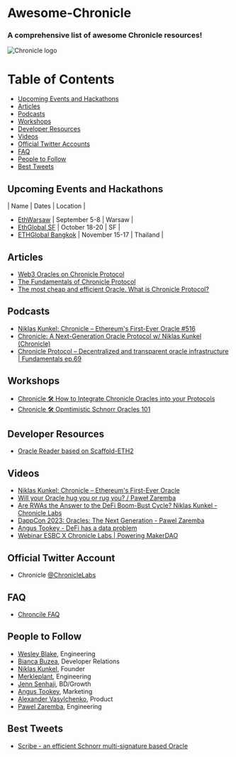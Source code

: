 # Awesome-Chronicle

### A comprehensive list of awesome Chronicle resources! 

![Chronicle logo](chroni.svg)


# Table of Contents
- [Upcoming Events and Hackathons](#upcoming-events-and-hackathons)
- [Articles](#articles)
- [Podcasts](#podcasts)
- [Workshops](#workshops)
- [Developer Resources](#developer-resources)
- [Videos](#videos)
- [Official Twitter Accounts](#official-twitter-accounts)
- [FAQ](#faq)
- [People to Follow](#people-to-follow)
- [Best Tweets](#best-tweets)


## Upcoming Events and Hackathons
| Name | Dates | Location | 

- [EthWarsaw](https://www.ethwarsaw.dev/) | September 5-8 | Warsaw |
- [EthGlobal SF](https://ethglobal.com/events/sanfrancisco2024) | October 18-20 | SF |
- [ETHGlobal Bangkok](https://ethglobal.com/events/bangkok) | November 15-17 | Thailand |

## Articles
- [Web3 Oracles on Chronicle Protocol](https://messari.io/report/web3-oracles-on-chronicle-protocol)
- [The Fundamentals of Chronicle Protocol](https://tokenterminal.com/resources/crypto-research/the-fundamentals-of-chronicle-protocol#abstract)
- [The most cheap and efficient Oracle. What is Chronicle Protocol?](https://hackenproof.com/blog/for-hackers/what-is-chronicle-protocol)


## Podcasts
- [ Niklas Kunkel: Chronicle – Ethereum's First-Ever Oracle #516 ](https://www.youtube.com/watch?v=Cd9d9TslucQ&list=PLHWmbk2F4kE8ZwD5vbjJJ6oNdip_bgrUC&index=2)
- [Chronicle: A Next-Generation Oracle Protocol w/ Niklas Kunkel (Chronicle)](https://www.youtube.com/watch?v=3UB52b6FPc0&list=PLHWmbk2F4kE8ZwD5vbjJJ6oNdip_bgrUC&index=3)
- [Chronicle Protocol – Decentralized and transparent oracle infrastructure | Fundamentals ep.69 ](https://www.youtube.com/watch?v=eyFJ9tz8M6s&list=PLHWmbk2F4kE8ZwD5vbjJJ6oNdip_bgrUC&index=1)


## Workshops
- [Chronicle 🛠️ How to Integrate Chronicle Oracles into your Protocols](https://www.youtube.com/watch?v=1O1yScb6KDk)
- [Chronicle 🛠️ Opmtimistic Schnorr Oracles 101](https://www.youtube.com/watch?v=IzYU6_Cp5-Y)


## Developer Resources
- [Oracle Reader based on Scaffold-ETH2](https://github.com/chronicleprotocol/scaffold-oracle-reader)


## Videos
- [Niklas Kunkel: Chronicle – Ethereum's First-Ever Oracle](https://www.youtube.com/watch?v=Cd9d9TslucQ&t=842s)
- [Will your Oracle hug you or rug you? / Paweł Zaremba](https://www.youtube.com/watch?v=dCGz7GwCXgE)
- [Are RWAs the Answer to the DeFi Boom-Bust Cycle? Niklas Kunkel - Chronicle Labs ](https://www.youtube.com/watch?v=MLu0F3lW_UI&list=PLHWmbk2F4kE-H54fXRpii0UphKeqZgIW3&index=2)
- [DappCon 2023: Oracles: The Next Generation - Pawel Zaremba](https://www.youtube.com/watch?v=8K7CWrxRk80&list=PLHWmbk2F4kE-H54fXRpii0UphKeqZgIW3&index=4)
- [Angus Tookey - DeFi has a data problem](https://www.youtube.com/watch?v=gx9M1wyhsEU)
- [Webinar ESBC X Chronicle Labs | Powering MakerDAO](https://www.youtube.com/watch?v=UTiWveFAPQA)


## Official Twitter Account
- Chronicle [@ChronicleLabs](https://x.com/ChronicleLabs)

## FAQ
- [Chroncile FAQ](https://docs.chroniclelabs.org/category/faq)

## People to Follow

   - [Wesley Blake](https://x.com/wesleycblake), Engineering
   - [Bianca Buzea](https://x.com/buzea200), Developer Relations
   - [Niklas Kunkel](https://x.com/nomos_paradox), Founder
   - [Merkleplant](https://x.com/merkleplant_eth), Engineering
   - [Jenn Senhaji](https://x.com/jensenhaji), BD/Growth
   - [Angus Tookey](https://x.com/AngusTookey), Marketing
   - [Alexander Vasylchenko](https://x.com/AlexanderVasyl), Product 
   - [Pawel Zaremba](https://x.com/teghnet), Engineering
  
   
 

## Best Tweets
- [Scribe - an efficient Schnorr multi-signature based Oracle](https://x.com/merkleplant_eth/status/1693652385980379593)
